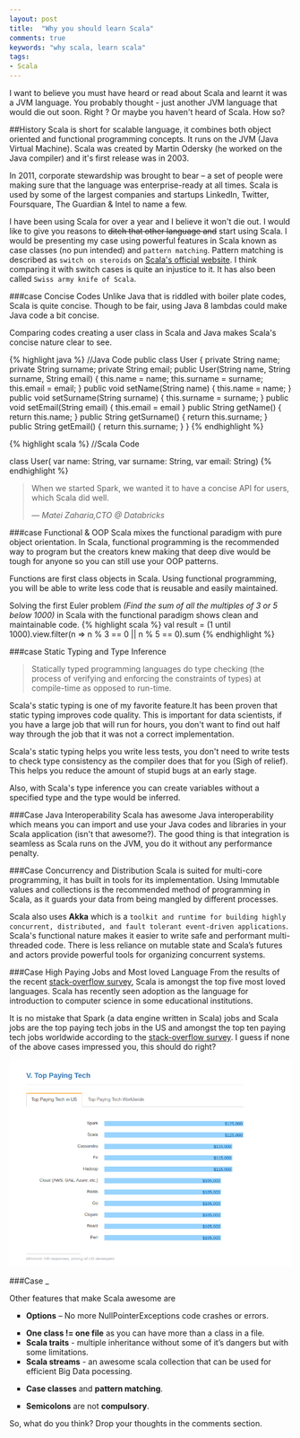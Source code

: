 ```yaml
---
layout: post
title:  "Why you should learn Scala"
comments: true
keywords: "why scala, learn scala"
tags:
- Scala
---
```


<style>
ul {
  list-style-type: square;
 margin-bottom: 10px;
 padding-left: 30px;
}

span {
  font-weight:normal;
}
</style>
I want to believe you must have heard or read about Scala and learnt it was a JVM language. You probably thought - just another JVM language that would die out soon. Right ?  Or maybe you haven't heard of Scala. How so?

##<span>History</span>
Scala is short for scalable language, it combines both object oriented and functional programming concepts. It runs on the JVM (Java Virtual Machine). Scala was created by Martin Odersky (he worked on the Java compiler) and it's first release was in 2003.

In 2011, corporate stewardship was brought to bear – a set of people were making sure that the language was enterprise-ready at all times. Scala is used by some of the largest companies and startups LinkedIn, Twitter, Foursquare, The Guardian & Intel to name a few.

I have been using Scala for over a year and I believe it won't die out. I would like to give you reasons to <del>ditch that other language and</del> start using Scala. I would be presenting my case using powerful features in Scala known as case classes (no pun intended) and `pattern matching`. Pattern matching is described as `switch on steroids` on [Scala's official website](http://www.scala-lang.org/). I think comparing it with switch cases is quite an injustice to it. It has also been called `Swiss army knife of Scala`.

###case <span>Concise Codes</span>
Unlike Java that is riddled with boiler plate codes, Scala is quite concise. Though to be fair, using Java 8 lambdas could make Java code a bit concise.

Comparing codes creating a user class in Scala and Java makes Scala's concise nature clear to see.

{% highlight java %}
//Java Code
public class User {
private String name;
private String surname;
private String email;
  public User(String name, String surname, String email) {
   this.name = name;
   this.surname = surname;
   this.email = email;
  }
  public void setName(String name) {
   this.name = name;
  }
  public void setSurname(String surname) {
   this.surname = surname;
  }
  public void setEmail(String email) {
   this.email = email
  }
  public String getName() {
   return this.name;
  }
  public String getSurname() {
   return this.surname;
  }
  public String getEmail() {
   return this.surname;
  }
}
{% endhighlight %}

{% highlight scala  %}
//Scala Code

class User(
 var name: String,
 var surname: String,
 var email: String)
{% endhighlight %}

> When we started Spark, we wanted it to have a concise API for users, which Scala did well.
>
> — *Matei Zaharia,CTO @ Databricks*

###case <span>Functional & OOP</span>
Scala mixes the functional paradigm with pure object orientation.  In  Scala, functional programming is the recommended way to program but the creators knew making that deep dive would be tough for anyone so you can still use your OOP patterns.

Functions are first class objects in Scala. Using functional programming, you will be able to write less code that is reusable and easily maintained.

Solving the first Euler problem *(Find the sum of all the multiples of 3 or 5 below 1000)* in Scala with the functional paradigm shows clean and maintainable code.
{% highlight scala  %}
val result = (1 until 1000).view.filter(n => n % 3 == 0 || n % 5 == 0).sum
{% endhighlight %}

###case <span>Static Typing and Type Inference</span>



>Statically typed programming languages do type checking (the process of verifying and enforcing the constraints of types) at compile-time as opposed to run-time.

Scala's static typing is one of my favorite feature.It has been proven that static typing improves code quality. This is important for data scientists, if you have a large job that will run for hours, you don't want to find out half way through the job that it was not a correct implementation.

Scala's static typing helps you write less tests, you don't need to write tests to check type consistency as the compiler does that for you (Sigh of relief).  This helps you reduce the amount of stupid bugs at an early stage.

 Also, with Scala's type inference you can create variables without a specified type and the type would be inferred.


###Case  <span>Java Interoperability</span>
Scala has awesome Java interoperability which means you can import and use your Java codes and libraries in your Scala application (isn't that awesome?). The good thing is that integration is seamless as Scala runs on the JVM, you do it without any performance penalty.

###Case <span>Concurrency and Distribution</span>
Scala is suited for multi-core programming, it has built in tools for its implementation. Using Immutable values and collections is the recommended method of programming in Scala, as it guards your data from being mangled by different processes.

Scala also uses **Akka** which is a ``toolkit and runtime for building highly concurrent, distributed, and fault tolerant event-driven applications``. Scala's functional nature makes it easier to write safe and performant multi-threaded code. There is less reliance on mutable state and Scala’s futures and actors provide powerful tools for organizing concurrent systems.

###Case <span>High Paying Jobs and Most loved Language</span>
From the results of the recent [stack-overflow survey](http://stackoverflow.com/research/developer-survey-2016#technology-most-loved-dreaded-and-wanted), Scala is amongst the top five most loved  languages.  Scala has recently seen adoption as the language for introduction to computer science in some educational institutions.

It is no mistake that Spark (a data engine written in Scala) jobs and Scala jobs are the top paying tech jobs in the US and amongst the top ten paying tech jobs worldwide according to the [stack-overflow survey](http://stackoverflow.com/research/developer-survey-2016#technology-top-paying-tech). I guess if none of the above cases impressed you, this should do right?

![Loved Scala](/assets/images/loved-scala.png "scala top paying tech 2016")



###Case <span>_ </span>

 Other features that make Scala awesome are


- **Options** – No more NullPointerExceptions code crashes or errors.
* **One class != one file** as you can have more than a class in a file.
* **Scala traits** - multiple inheritance without some of it’s dangers but with some limitations.
* **Scala streams** - an awesome scala collection that can be used for efficient Big Data pocessing.
- **Case classes** and **pattern matching**.
* **Semicolons** are not **compulsory**.

So, what do you think? Drop your thoughts in the comments section.
